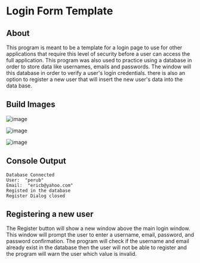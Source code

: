 # Login Form Template
## About
This program is meant to be a template for a login page to use for other applications that require this level of security before a user can access the full application. This program was also used to practice using a database in order to store data like usernames, emails and passwords. The window will this database in order to verify a user's login credentials. there is also an option to register a new user that will insert the new user's data into the data base.


## Build Images
![image](https://github.com/JusDooEt/Login-App/assets/152052216/4c94a5a3-f79f-4bc2-b9f7-1ddb15478000)

![image](https://github.com/JusDooEt/Login-App/assets/152052216/74513334-8b0f-4ca3-bc3c-eb36fcd00776)

![image](https://github.com/JusDooEt/Login-App/assets/152052216/223956c6-c82c-4773-bdaf-7d2927fcdd2f)

## Console Output
```
Database Connected
User:  "perub"
Email:  "ericb@yahoo.com"
Registed in the database
Register Dialog closed
```

## Registering a new user
The Register button will show a new window above the main login window. This window will prompt the user to enter a username, email, password, and password confirmation. The program will check if the username and email already exist in the database then the user will not be able to register and the program will warn the user which value is invalid.
